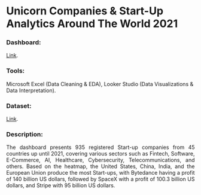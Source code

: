 # Unicorn Companies & Start-Up Analytics Around The World 2021 
### Dashboard: 
[Link](https://lookerstudio.google.com/u/0/reporting/08272ca5-7018-4188-bcbe-076a5961f080/page/NxA9D).
### Tools:
Microsoft Excel (Data Cleaning & EDA), Looker Studio (Data Visualizations & Data Interpretation).
### Dataset:
[Link](https://www.kaggle.com/datasets/niekvanderzwaag/unicorn-startups-cleaned).
### Description:
<p align="justify"> The dashboard presents 935 registered Start-up companies from 45 countries up until 2021, covering various sectors such as Fintech, Software, E-Commerce, AI, Healthcare, Cybersecurity, Telecommunications, and others. Based on the heatmap, the United States, China, India, and the European Union produce the most Start-ups, with Bytedance having a profit of 140 billion US dollars, followed by SpaceX with a profit of 100.3 billion US dollars, and Stripe with 95 billion US dollars. </p>
